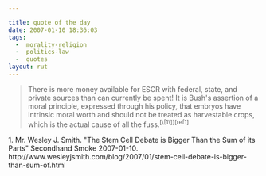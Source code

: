 ```yaml
---

title: quote of the day
date: 2007-01-10 18:36:03
tags:
  -  morality-religion
  -  politics-law
  -  quotes
layout: rut
---
```


<blockquote markdown="1">There is more money available for ESCR with federal, state, and private sources than can currently be spent! It is Bush's assertion of a moral principle, expressed through his policy, that embryos have intrinsic moral worth and should not be treated as harvestable crops, which is the actual cause of all the fuss.<sup>[\[1\]][ref1]</blockquote>

<div markdown="1" class="postrefs">
1. Mr. Wesley J. Smith.  "The Stem Cell Debate is Bigger Than the Sum of its Parts" Secondhand Smoke 2007-01-10.  http://www.wesleyjsmith.com/blog/2007/01/stem-cell-debate-is-bigger-than-sum-of.html
</div>

[ref1]: http://www.wesleyjsmith.com/blog/2007/01/stem-cell-debate-is-bigger-than-sum-of.html "The Stem Cell Debate is Bigger Than the Sum of its Parts"

